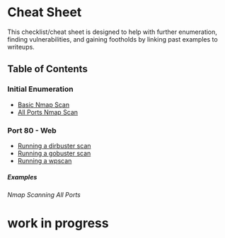 # Cheat Sheet

This checklist/cheat sheet is designed to help with further enumeration, finding vulnerabilities, and gaining footholds by linking past examples to writeups.

## Table of Contents

### Initial Enumeration
- [Basic Nmap Scan](https://github.com/BurntxNoodle/RedTeam/tree/master/HackTheBox%20Writeups/HTB%20-%20Access#enumeration)
- [All Ports Nmap Scan]()

### Port 80 - Web
- [Running a dirbuster scan]()
- [Running a gobuster scan]()
- [Running a wpscan]()

##### Examples

###### Nmap Scanning All Ports

# work in progress